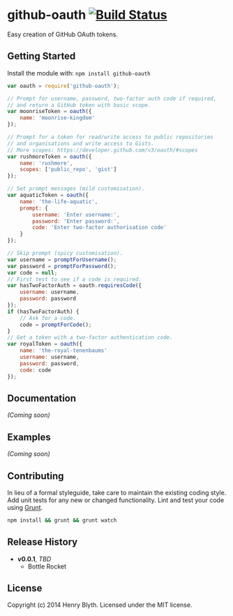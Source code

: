 # github-oauth [![Build Status](https://secure.travis-ci.org/henrahmagix/github-oauth.png?branch=master)](http://travis-ci.org/henrahmagix/github-oauth)

Easy creation of GitHub OAuth tokens.

## Getting Started
Install the module with: `npm install github-oauth`

```javascript
var oauth = require('github-oauth');

// Prompt for username, password, two-factor auth code if required,
// and return a GitHub token with basic scope.
var moonriseToken = oauth({
    name: 'moonrise-kingdom'
});

// Prompt for a token for read/write access to public repositories
// and organisations and write access to Gists.
// More scopes: https://developer.github.com/v3/oauth/#scopes
var rushmoreToken = oauth({
    name: 'rushmore',
    scopes: ['public_repo', 'gist']
});

// Set prompt messages (mild customisation).
var aquaticToken = oauth({
    name: 'the-life-aquatic',
    prompt: {
        username: 'Enter username:',
        password: 'Enter password:',
        code: 'Enter two-factor authorisation code'
    }
});

// Skip prompt (spicy customisation).
var username = promptForUsername();
var password = promptForPassword();
var code = null;
// First test to see if a code is required.
var hasTwoFactorAuth = oauth.requiresCode({
    username: username,
    password: password
});
if (hasTwoFactorAuth) {
    // Ask for a code.
    code = promptForCode();
}
// Get a token with a two-factor authentication code.
var royalToken = oauth({
    name: 'the-royal-tenenbaums'
    username: username,
    password: password,
    code: code
});
```

## Documentation
_(Coming soon)_

## Examples
_(Coming soon)_

## Contributing
In lieu of a formal styleguide, take care to maintain the existing coding style. Add unit tests for any new or changed functionality. Lint and test your code using [Grunt](http://gruntjs.com/).

```bash
npm install && grunt && grunt watch
```

## Release History
- **v0.0.1**, *TBD*
    - Bottle Rocket

## License
Copyright (c) 2014 Henry Blyth. Licensed under the MIT license.
